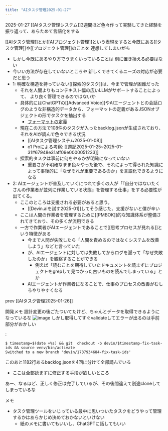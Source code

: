 ```yaml
---
title: "AIタスク管理2025-01-27"
---
```


2025-01-27
[[AIタスク管理システム]]3週間ほど色々作って実験してきた経験を振り返って、あらためて言語化をする

[[AIタスク管理]]とか[[AIプロジェクト管理]]という表現をすると今既にある[[タスク管理]]や[[プロジェクト管理]]のことを 連想してしまいがち
- しかし今既にあるやり方でうまくいっていることは 別に置き換える必要はない
- 今いい方法が存在していないところや 新しくできてくるニーズの対応が必要だと思う
- 1: 明確な構造を持っていない[[探索的タスク]]は、今まで管理が困難だった
    - それを人間よりもコンテキスト幅の広いLLMがサポートすることによって、 より良く管理できるのではないか
    - 具体的にはChatGPTの[[Advanced Voice]]やAIエージェントとの会話ログのような非構造的データから、フォーマットの定義があるJSONオブジェクトの形でタスクを抽出する
        - [フォーマットの定義](https://github.com/nishio/ai_project_manager/blob/main/docs/task_format.md)
    - 現在この方法で108件のタスクが入ったbacklog.jsonが生成されており、それをAIが読んで色々できる状況
        - [[AIタスク管理システム2025-01-08]]
        - o1 Proによる考察: [[週記2025-01-25~2025-01-31#67948e31aff09e0000051233]]
    - 探索的タスクは事前に何をやるかが明確になっていない
        - 重要さが不明確なまま色々やった後で、それによって得られた知識によって事後的に「なぜそれが重要であるのか」を言語化できるようになる
- 2: AIエージェントが普及していくにつれて多くの人が「『自分ではないたくさんの作業者が並列に作業している状態』を管理する仕事」をする必要性が出てくる。
    - ここのところは支援される必要があると思う。
        - [[Devin.aiを試す2025-01]]してそう感じた、支援がないと僕が辛い
    - ここは人間の作業者を管理するために[[PMBOK]]的な知識体系が整備されてきており、その多くが流用できる
    - 一方で作業者がAIエージェントであることで[[思考プロセスが見れる]]という特徴がある
        - 今まで人間が失敗したら「人間を責めるのではなくシステムを改善しよう」などと言っていた
        - が、AIエージェントに対しては失敗してからログを遡って「なぜ失敗したのか」を観察することができる
            - 例えば「読むことを期待していたドキュメントを読まずにプロジェクトをgrepして見つかった古いものを読んでしまっている」とか
        - AIエージェントが作業者になることで、仕事のプロセスの改善がむしろやりやすくなる

prev [[AIタスク管理2025-01-26]]


開発メモ
設計変更の後ごたついてたけど、ちゃんとデータを取得できるようになっているな
![image](https://gyazo.com/28d2445a28dd8a0112102013d9351b73/thumb/1000)
しかし取得してすぐvalidateしてエラーが出るのは手前部分がおかしい

:

```
$ timestamp=$(date +%s) && git  checkout -b devin/$timestamp-fix-task-ids && source venv/bin/activate
Switched to a new branch 'devin/1737934684-fix-task-ids'
```

このあと1182行あるbacklog.jsonを4回に分けて全部読んでいる
- ここは全部読まずに修正する手段が欲しいところ

あー、なるほど、正しく修正は完了しているが、その後間違えて別途cloneしてしまっているな

メモ
- タスク管理ツールをいじっている最中に思いついたタスクをどうやって管理するかはあらかじめ決めておかないといけない
    - 紙のメモに書いてもいいし、ChatGPTに話してもいい
